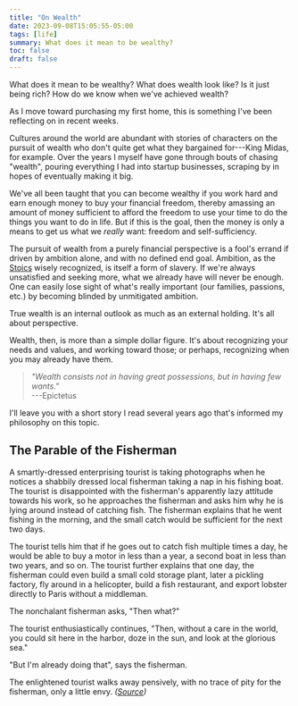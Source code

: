 ```yaml
---
title: "On Wealth"
date: 2023-09-08T15:05:55-05:00
tags: [life]
summary: What does it mean to be wealthy?
toc: false
draft: false
---
```


What does it mean to be wealthy? What does wealth look like? Is it just being rich? How do we know when we've achieved wealth?

As I move toward purchasing my first home, this is something I've been reflecting on in recent weeks.

Cultures around the world are abundant with stories of characters on the pursuit of wealth who don't quite get what they bargained for---King Midas, for example. Over the years I myself have gone through bouts of chasing "wealth", pouring everything I had into startup businesses, scraping by in hopes of eventually making it big.

We've all been taught that you can become wealthy if you work hard and earn enough money to buy your financial freedom, thereby amassing an amount of money sufficient to afford the freedom to use your time to do the things you want to do in life. But if this is the goal, then the money is only a means to get us what we *really* want: freedom and self-sufficiency.

The pursuit of wealth from a purely financial perspective is a fool's errand if driven by ambition alone, and with no defined end goal. Ambition, as the [Stoics](https://www.britannica.com/topic/Stoicism) wisely recognized, is itself a form of slavery. If we're always unsatisfied and seeking more, what we already have will never be enough. One can easily lose sight of what's really important (our families, passions, etc.) by becoming blinded by unmitigated ambition.

True wealth is an internal outlook as much as an external holding. It's all about perspective.

Wealth, then, is more than a simple dollar figure. It's about recognizing your needs and values, and working toward those; or perhaps, recognizing when you may already have them.

>*"Wealth consists not in having great possessions, but in having few wants."*  
>---Epictetus

I'll leave you with a short story I read several years ago that's informed my philosophy on this topic.

## The Parable of the Fisherman

A smartly-dressed enterprising tourist is taking photographs when he notices a shabbily dressed local fisherman taking a nap in his fishing boat. The tourist is disappointed with the fisherman's apparently lazy attitude towards his work, so he approaches the fisherman and asks him why he is lying around instead of catching fish. The fisherman explains that he went fishing in the morning, and the small catch would be sufficient for the next two days.

The tourist tells him that if he goes out to catch fish multiple times a day, he would be able to buy a motor in less than a year, a second boat in less than two years, and so on. The tourist further explains that one day, the fisherman could even build a small cold storage plant, later a pickling factory, fly around in a helicopter, build a fish restaurant, and export lobster directly to Paris without a middleman.

The nonchalant fisherman asks, "Then what?"

The tourist enthusiastically continues, "Then, without a care in the world, you could sit here in the harbor, doze in the sun, and look at the glorious sea."

"But I'm already doing that", says the fisherman.

The enlightened tourist walks away pensively, with no trace of pity for the fisherman, only a little envy. *([Source](https://en.wikipedia.org/wiki/Anekdote_zur_Senkung_der_Arbeitsmoral))*